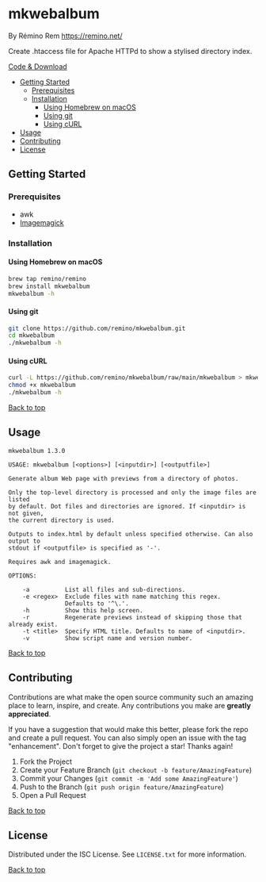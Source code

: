mkwebalbum
==========

By Rémino Rem <https://remino.net/>

Create .htaccess file for Apache HTTPd to show a stylised directory index.

[Code & Download](https://github.com/remino/mkwebalbum/)

- [Getting Started](#getting-started)
	- [Prerequisites](#prerequisites)
	- [Installation](#installation)
		- [Using Homebrew on macOS](#using-homebrew-on-macos)
		- [Using git](#using-git)
		- [Using cURL](#using-curl)
- [Usage](#usage)
- [Contributing](#contributing)
- [License](#license)



## Getting Started

### Prerequisites

- awk
- [Imagemagick](https://imagemagick.org/index.php)

### Installation

#### Using Homebrew on macOS

```sh
brew tap remino/remino
brew install mkwebalbum
mkwebalbum -h
```
#### Using git

```sh
git clone https://github.com/remino/mkwebalbum.git
cd mkwebalbum
./mkwebalbum -h
```

#### Using cURL

```sh
curl -L https://github.com/remino/mkwebalbum/raw/main/mkwebalbum > mkwebalbum
chmod +x mkwebalbum
./mkwebalbum -h
```

[Back to top](#mkwebalbum)



## Usage

```
mkwebalbum 1.3.0

USAGE: mkwebalbum [<options>] [<inputdir>] [<outputfile>]

Generate album Web page with previews from a directory of photos.

Only the top-level directory is processed and only the image files are listed
by default. Dot files and directories are ignored. If <inputdir> is not given,
the current directory is used.

Outputs to index.html by default unless specified otherwise. Can also output to
stdout if <outputfile> is specified as '-'.

Requires awk and imagemagick.

OPTIONS:

	-a          List all files and sub-directions.
	-e <regex>  Exclude files with name matching this regex.
	            Defaults to '^\.'.
	-h          Show this help screen.
	-r          Regenerate previews instead of skipping those that already exist.
	-t <title>  Specify HTML title. Defaults to name of <inputdir>.
	-v          Show script name and version number.

```

[Back to top](#mkwebalbum)



## Contributing

Contributions are what make the open source community such an amazing place to learn, inspire, and create. Any contributions you make are **greatly appreciated**.

If you have a suggestion that would make this better, please fork the repo and create a pull request. You can also simply open an issue with the tag "enhancement".
Don't forget to give the project a star! Thanks again!

1. Fork the Project
2. Create your Feature Branch (`git checkout -b feature/AmazingFeature`)
3. Commit your Changes (`git commit -m 'Add some AmazingFeature'`)
4. Push to the Branch (`git push origin feature/AmazingFeature`)
5. Open a Pull Request

[Back to top](#mkwebalbum)



## License

Distributed under the ISC License. See `LICENSE.txt` for more information.

[Back to top](#mkwebalbum)
